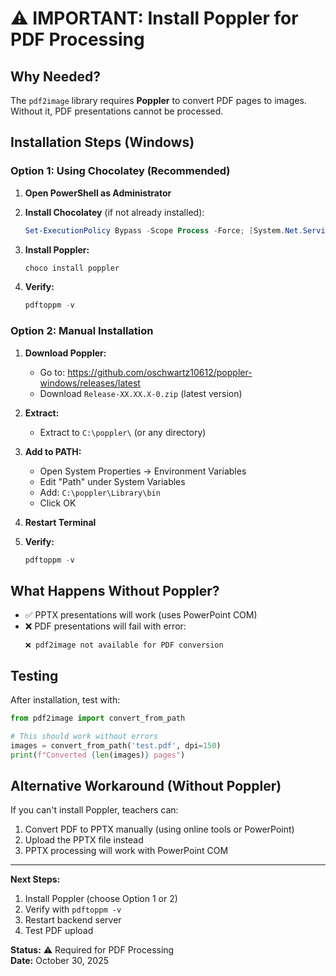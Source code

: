 # ⚠️ IMPORTANT: Install Poppler for PDF Processing

## Why Needed?

The `pdf2image` library requires **Poppler** to convert PDF pages to images. Without it, PDF presentations cannot be processed.

## Installation Steps (Windows)

### Option 1: Using Chocolatey (Recommended)

1. **Open PowerShell as Administrator**

2. **Install Chocolatey** (if not already installed):
   ```powershell
   Set-ExecutionPolicy Bypass -Scope Process -Force; [System.Net.ServicePointManager]::SecurityProtocol = [System.Net.ServicePointManager]::SecurityProtocol -bor 3072; iex ((New-Object System.Net.WebClient).DownloadString('https://community.chocolatey.org/install.ps1'))
   ```

3. **Install Poppler:**
   ```powershell
   choco install poppler
   ```

4. **Verify:**
   ```powershell
   pdftoppm -v
   ```

### Option 2: Manual Installation

1. **Download Poppler:**
   - Go to: https://github.com/oschwartz10612/poppler-windows/releases/latest
   - Download `Release-XX.XX.X-0.zip` (latest version)

2. **Extract:**
   - Extract to `C:\poppler\` (or any directory)

3. **Add to PATH:**
   - Open System Properties → Environment Variables
   - Edit "Path" under System Variables
   - Add: `C:\poppler\Library\bin`
   - Click OK

4. **Restart Terminal**

5. **Verify:**
   ```powershell
   pdftoppm -v
   ```

## What Happens Without Poppler?

- ✅ PPTX presentations will work (uses PowerPoint COM)
- ❌ PDF presentations will fail with error:
  ```
  ❌ pdf2image not available for PDF conversion
  ```

## Testing

After installation, test with:

```python
from pdf2image import convert_from_path

# This should work without errors
images = convert_from_path('test.pdf', dpi=150)
print(f"Converted {len(images)} pages")
```

## Alternative Workaround (Without Poppler)

If you can't install Poppler, teachers can:
1. Convert PDF to PPTX manually (using online tools or PowerPoint)
2. Upload the PPTX file instead
3. PPTX processing will work with PowerPoint COM

---

**Next Steps:**
1. Install Poppler (choose Option 1 or 2)
2. Verify with `pdftoppm -v`
3. Restart backend server
4. Test PDF upload

**Status:** ⚠️ Required for PDF Processing  
**Date:** October 30, 2025
